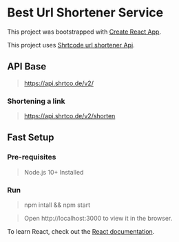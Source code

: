 # Best Url Shortener Service

This project was bootstrapped with [Create React App](https://github.com/facebook/create-react-app).

This project uses [Shrtcode url shortener Api](https://app.shrtco.de/).

## API Base

> https://api.shrtco.de/v2/

### Shortening a link

> https://api.shrtco.de/v2/shorten

## Fast Setup

### Pre-requisites

> Node.js 10+ Installed

### Run

> npm intall && npm start

> Open http://localhost:3000 to view it in the browser.

To learn React, check out the [React documentation](https://reactjs.org/).
